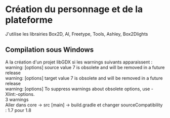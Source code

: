 # Création du personnage et de la plateforme 
J'utilise les librairies Box2D, AI, Freetype, Tools, Ashley, Box2Dlights
## Compilation sous Windows
A la création d'un projet libGDX si les warnings suivants apparaissent :  
warning: [options] source value 7 is obsolete and will be removed in a future release  
warning: [options] target value 7 is obsolete and will be removed in a future release  
warning: [options] To suppress warnings about obsolete options, use -Xlint:-options.  
3 warnings  
Aller dans core -> src [main] -> build.gradle et changer sourceCompatibility : 1.7 pour 1.8
